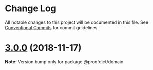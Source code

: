 # Change Log

All notable changes to this project will be documented in this file.
See [Conventional Commits](https://conventionalcommits.org) for commit guidelines.

# [3.0.0](https://github.com/proofdict/proofdict/compare/v2.2.1...v3.0.0) (2018-11-17)

**Note:** Version bump only for package @proofdict/domain
